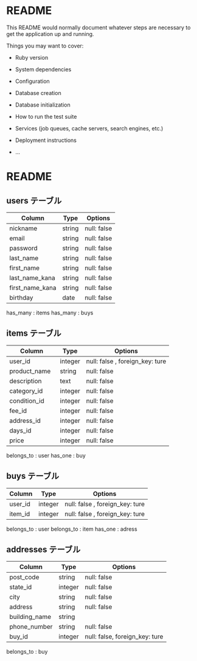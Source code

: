 # README

This README would normally document whatever steps are necessary to get the
application up and running.

Things you may want to cover:

* Ruby version

* System dependencies

* Configuration

* Database creation

* Database initialization

* How to run the test suite

* Services (job queues, cache servers, search engines, etc.)

* Deployment instructions

* ...
# README


## users テーブル

| Column          | Type   | Options     |
| --------------- | ------ | ----------- |
| nickname        | string | null: false |
| email           | string | null: false |
| password        | string | null: false |
| last_name       | string | null: false |
| first_name      | string | null: false |
| last_name_kana  | string | null: false |
| first_name_kana | string | null: false |
| birthday        | date   | null: false |

has_many : items
has_many : buys

## items テーブル

| Column   　　  　| Type    | Options                        |
| ----------------| ------- | ------------------------------ |
| user_id  　　　  | integer | null: false , foreign_key: ture|
| product_name    | string  | null: false                    |
| description     | text    | null: false                    |
| category_id     | integer | null: false                    |
| condition_id    | integer | null: false                    |
| fee_id          | integer | null: false                    |
| address_id      | integer | null: false                    |
| days_id         | integer | null: false                    |
| price           | integer | null: false                    |

belongs_to : user
has_one : buy

## buys テーブル

| Column   | Type    | Options                        |
| -------- | ------- | ------------------------------ |
| user_id  | integer | null: false , foreign_key: ture|
| item_id  | integer | null: false , foreign_key: ture|

belongs_to : user
belongs_to : item
has_one : adress


## addresses テーブル


| Column        | Type    | Options                        |
| ------------- | ------  | ------------------------------ |
| post_code     | string  | null: false                    |
| state_id      | integer | null: false                    |
| city          | string  | null: false                    |
| address       | string  | null: false                    |
| building_name | string  |                                |
| phone_number  | string  | null: false                    |
| buy_id        | integer | null: false, foreign_key: ture |

belongs_to : buy

